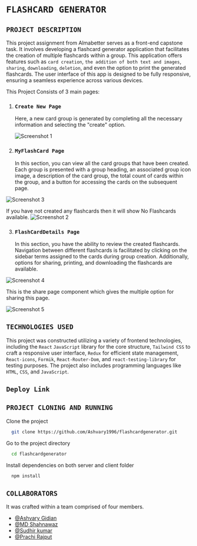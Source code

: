 # `FLASHCARD GENERATOR`

## `PROJECT DESCRIPTION`

This project assignment from Almabetter serves as a front-end capstone task. 
It involves developing a flashcard generator application that facilitates the creation of multiple flashcards within a group.
This application offers features such as `card creation`, `the addition of both text and images`, `sharing`, `downloading`, `deletion`, and even the option to print the generated flashcards.
The user interface of this app is designed to be fully responsive, ensuring a seamless experience across various devices.

This Project Consists of 3 main pages:
1. ### `Create New Page`
   Here, a new card group is generated by completing all the necessary information and selecting the "create" option.

   ![Screenshot 1](https://github.com/Ashvary1996/flashcardgenerator/assets/113363553/1da420f4-ed97-460b-9f12-cbec2954d2a1)

2. ### `MyFlashCard Page`
   In this section, you can view all the card groups that have been created.
   Each group is presented with a group heading, an associated group icon image, a description of the card group,
   the total count of cards within the group, and a button for accessing the cards on the subsequent page.
   
![Screenshot 3](https://github.com/Ashvary1996/flashcardgenerator/assets/113363553/18d76301-b57c-4d8c-9ff2-444369a92860)

If you have not created any flashcards then it will show No Flashcards available.
![Screenshot 2](https://github.com/Ashvary1996/flashcardgenerator/assets/113363553/8d48d784-e84d-4644-a370-286d78ebfce7)

3. ### `FlashCardDetails Page`
   In this section, you have the ability to review the created flashcards.
   Navigation between different flashcards is facilitated by clicking on the sidebar terms assigned to the cards during group creation.
    Additionally, options for sharing, printing, and downloading the flashcards are available.

![Screenshot 4](https://github.com/Ashvary1996/flashcardgenerator/assets/113363553/5fa41478-d33f-4c28-b7a2-847f9dd515fe)

This is the share page component which gives the multiple option for sharing this page.

![Screenshot 5](https://github.com/Ashvary1996/flashcardgenerator/assets/113363553/66b390f0-e648-473d-ad3f-1457359cb1ec)

## `TECHNOLOGIES USED`

This project was constructed utilizing a variety of frontend technologies, including the `React` `JavaScript` library for the core structure, `Tailwind CSS` to craft a responsive user interface, `Redux` for efficient state management, `React-icons`, `Formik`, `React-Router-Dom`, and `react-testing-library` for testing purposes.
The project also includes programming languages like `HTML`, `CSS`, and `JavaScript`.

  ## `Deploy Link` 
  
  
  
  ## `PROJECT CLONING AND RUNNING`
  Clone the project

```bash
  git clone https://github.com/Ashvary1996/flashcardgenerator.git
```
Go to the project directory
```bash
  cd flashcardgenerator
```
Install dependencies on both server and client folder

```bash
  npm install
```


  ## `COLLABORATORS`
  It was crafted within a team comprised of four members.
 - [@Ashvary Gidian](https://github.com/Ashvary1996)
 - [@MD Shahnawaz](https://github.com/Shahnawaz1967)
 - [@Sudhir kumar](https://github.com/Sudhir561)
 - [@Prachi Rajput](https://github.com/Prachi-Rajput)
   
